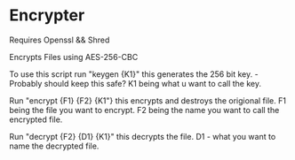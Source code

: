 # Encrypter
Requires Openssl && Shred

Encrypts Files using AES-256-CBC

To use this script run "keygen {K1}" this generates the 256 bit key. - Probably should keep this safe?
K1 being what u want to call the key.

Run "encrypt {F1} {F2} {K1"} this encrypts and destroys the origional file.
F1 being the file you want to encrypt.
F2 being the name you want to call the encrypted file.

Run "decrypt {F2} {D1} {K1}" this decrypts the file.
D1 - what you want to name the decrypted file.

